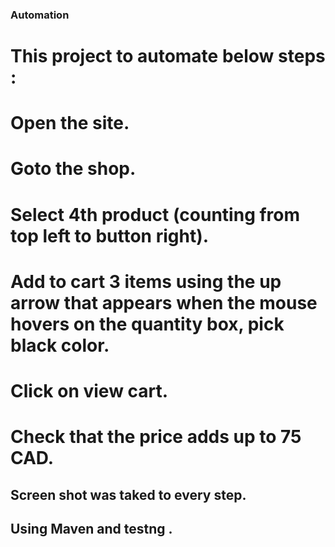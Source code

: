 ### Automation
# This project to automate below steps :
# Open the site.
# Goto the shop.
# Select  4th product (counting from top left to button right).
# Add to cart 3 items using the up arrow that appears when the mouse hovers on the quantity box, pick black color.
# Click on view cart.
# Check that the price adds up to 75 CAD.
## Screen shot was taked to every step.
## Using Maven and testng .
